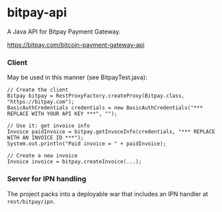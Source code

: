 bitpay-api
==========

A Java API for Bitpay Payment Gateway.

https://bitpay.com/bitcoin-payment-gateway-api

### Client

May be used in this manner (see BitpayTest.java):

    // Create the client
    Bitpay bitpay = RestProxyFactory.createProxy(Bitpay.class, "https://bitpay.com");
    BasicAuthCredentials credentials = new BasicAuthCredentials("*** REPLACE WITH YOUR API KEY ***", "");

    // Use it: get invoice info
    Invoice paidInvoice = bitpay.getInvoceInfo(credentials, "*** REPLACE WITH AN INVOICE ID ***");
    System.out.println("Paid invoice = " + paidInvoice);

    // Create a new invoice
    Invoice invoice = bitpay.createInvoice(...);


### Server for IPN handling

The project packs into a deployable war that includes an IPN handler at `rest/bitpay/ipn`.

